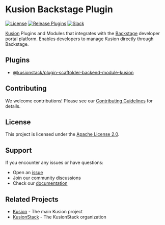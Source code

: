 # Kusion Backstage Plugin
[![License](https://img.shields.io/badge/License-Apache%202.0-blue.svg)](https://opensource.org/licenses/Apache-2.0)
[![Release Plugins](https://github.com/KusionStack/kusion-backstage-plugin/actions/workflows/release.yml/badge.svg)](https://github.com/KusionStack/kusion-backstage-plugin/actions/workflows/release.yml)
[![Slack](https://img.shields.io/badge/slack-kusion-blueviolet?logo=slack)](https://cloud-native.slack.com/archives/C07U0395UG0)



[Kusion](https://www.kusionstack.io/) Plugins and Modules that integrates with the [Backstage](https://backstage.io/) developer portal platform. Enables developers to manage Kusion directly through Backstage.

## Plugins

- [@kusionstack/plugin-scaffolder-backend-module-kusion](./plugins/scaffolder-backend-module-kusion/README.md)

## Contributing

We welcome contributions! Please see our [Contributing Guidelines](docs/contributing.md) for details.

## License

This project is licensed under the [Apache License 2.0](LICENSE).

## Support

If you encounter any issues or have questions:
- Open an [issue](https://github.com/KusionStack/kusion-backstage-plugin/issues)
- Join our community discussions
- Check our [documentation](docs/)

## Related Projects

- [Kusion](https://github.com/KusionStack/kusion) - The main Kusion project
- [KusionStack](https://github.com/KusionStack) - The KusionStack organization
